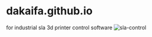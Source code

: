 # dakaifa.github.io
for industrial sla 3d printer control software
![sla-control](https://github.com/dakaifa/dakaifa.github.io/assets/21187933/de17ac4f-9b49-4060-bd8c-b3303651b264)
